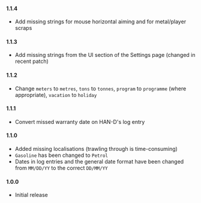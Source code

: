 #### 1.1.4
* Add missing strings for mouse horizontal aiming and for metal/player scraps

#### 1.1.3
* Add missing strings from the UI section of the Settings page (changed in recent patch)

#### 1.1.2
* Change `meters` to `metres`, `tons` to `tonnes`, `program` to `programme` (where appropriate), `vacation` to `holiday`

#### 1.1.1
* Convert missed warranty date on HAN-D's log entry

#### 1.1.0
* Added missing localisations (trawling through is time-consuming)
* `Gasoline` has been changed to `Petrol`
* Dates in log entries and the general date format have been changed from `MM/DD/YY` to the correct `DD/MM/YY`

#### 1.0.0
* Initial release
